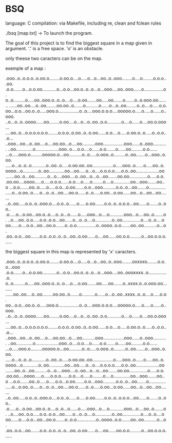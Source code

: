 # BSQ
language: C
compilation: via Makefile, including re, clean and fclean rules

./bsq [map.txt] -> To launch the program.

The goal of this project is to find the biggest square in a map given in argument.
'.' is a free space.
'o' is an obstacle.

only theese two caracters can be on the map.

exemple of a map :

.ooo..o..o.o.o..o.oo.o........o.oo.o....o.....o...o...oo..o..ooo........o....o........o.o.o...oo.
.o.o.......o...o.o.oo...........o...o.o...oo.o..o..o...o...ooo....oo..ooo......o...............o.
o..o.........o.....oo..ooo.o..o..o....o....o.oo.......oo.....oo.......o.......o..o.ooo.oo........
......oo..oo....o..oo........oo.oo..o.......o..........o......o...o..oo........o..o....o.....o.o.
oo...o.o...oo.o..o.....ooo.o................o..o....ooo.o.o.o....ooooo.o.....o.....o......o..ooo.
..o...o..o..oooo......oo........o.oo....o...o...o..oo..o.o...........o....o......o....oo.o.ooo...
....oo..o...o.o.o.o.o.o........o.o.o..o.oo..o..o.oo......o.o....o.....o.oo.o..o.....o..o.o...o...
..ooo...oo...o..oo....o....oo.oo...o....oo..........ooo................ooo......o..ooo...........
..oo.............o..................ooo..o....o.o....o......o.o.......o......oo.........o.o......
...o.....ooo.o.........ooooo.o...oo..........o..o.....o.ooo..o.........o..oo.......o...ooo..o.oo.
.....o...o..o..o...........o..oo..o.....o.oo.oo..oo................o.....ooo..o......o.....oo..o.
oooo...o............o..oo............oo...oo.....o...o....o.o.o.o.....o.o..oo..................oo
.......oo..o...oo..........o...o....ooo....o..oo...o...o...oo.......oo.oo..............o.....o.o.
.oo.oo....oooo.....o.....o.o.o......o.o....o.....o........o....o.............oo...ooo.......oo..o
...o.o.......oo..o.....o.....o.o...o.oo.......o.o...ooo..........o.o..o...oo.......o.............
.....o...o.oo..o.....o...o..o...oo....oo.o......o..o.....o.oo...o.oo......oo...o...oo...oo.......
..o..oo.....o.o..o..ooo.o....o.o..o......o.....o.oo.......o.o..o..o.o.o...oo......o.......o..oo..
.o.....o...o.oo...oo.o..o....o..o...o......o.....ooo...o....o...........ooo...o....oo..o.......o.
..o....oo..o.o.....o.o..o.o...oo......o...o..o....o.............o..oo..............o....o..o....o
oo......o....o.o...oo...oo.o.......o..o.o...............o..oooo..o.o.......oo..oo..........o...o.
.oo..o.o...oo.......o.o..o.o..o..o...oo..o.oo......o....oo......oo.o.o.........o...oo.o.o.o......

the biggest square in this map is represented by 'x' caracters.

.ooo..o..o.o.o..o.oo.o........o.oo.o....o.....o...o...oo..o..ooo........oxxxxo........o.o.o...ooo
.o.o.......o...o.o.oo...........o...o.o...oo.o..o..o...o...ooo....oo..oooxxxx..o...............o.
o..o.........o.....oo..ooo.o..o..o....o....o.oo.......oo.....oo.......o..xxxx.o..o.ooo.oo........
......oo..oo....o..oo........oo.oo..o.......o..........o......o...o..oo..xxxx..o..o....o.....o.o.
oo...o.o...oo.o..o.....ooo.o................o..o....ooo.o.o.o....ooooo.o.....o.....o......o..ooo.
..o...o..o..oooo......oo........o.oo....o...o...o..oo..o.o...........o....o......o....oo.o.ooo...
....oo..o...o.o.o.o.o.o........o.o.o..o.oo..o..o.oo......o.o....o.....o.oo.o..o.....o..o.o...o...
..ooo...oo...o..oo....o....oo.oo...o....oo..........ooo................ooo......o..ooo...........
..oo.............o..................ooo..o....o.o....o......o.o.......o......oo.........o.o......
...o.....ooo.o.........ooooo.o...oo..........o..o.....o.ooo..o.........o..oo.......o...ooo..o.oo.
.....o...o..o..o...........o..oo..o.....o.oo.oo..oo................o.....ooo..o......o.....oo..o.
oooo...o............o..oo............oo...oo.....o...o....o.o.o.o.....o.o..oo..................oo
.......oo..o...oo..........o...o....ooo....o..oo...o...o...oo.......oo.oo..............o.....o.o.
.oo.oo....oooo.....o.....o.o.o......o.o....o.....o........o....o.............oo...ooo.......oo..o
...o.o.......oo..o.....o.....o.o...o.oo.......o.o...ooo..........o.o..o...oo.......o.............
.....o...o.oo..o.....o...o..o...oo....oo.o......o..o.....o.oo...o.oo......oo...o...oo...oo.......
..o..oo.....o.o..o..ooo.o....o.o..o......o.....o.oo.......o.o..o..o.o.o...oo......o.......o..oo..
.o.....o...o.oo...oo.o..o....o..o...o......o.....ooo...o....o...........ooo...o....oo..o.......o.
..o....oo..o.o.....o.o..o.o...oo......o...o..o....o.............o..oo..............o....o..o....o
oo......o....o.o...oo...oo.o.......o..o.o...............o..oooo..o.o.......oo..oo..........o...o.
.oo..o.o...oo.......o.o..o.o..o..o...oo..o.oo......o....oo......oo.o.o.........o...oo.o.o.o......
